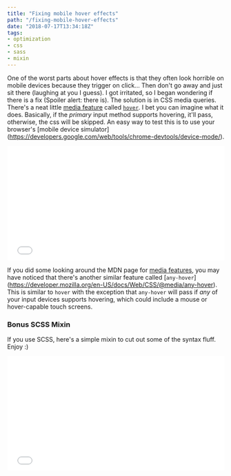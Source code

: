 ```yaml
---
title: "Fixing mobile hover effects"
path: "/fixing-mobile-hover-effects"
date: "2018-07-17T13:34:18Z"
tags:
- optimization
- css
- sass
- mixin
---
```

One of the worst parts about hover effects is that they often look horrible on mobile devices because they trigger on click... Then don't go away and just sit there (laughing at you I guess). I got irritated, so I began wondering if there is a fix (Spoiler alert: there is). The solution is in CSS media queries. There's a neat little [media feature](https://developer.mozilla.org/en-US/docs/Web/CSS/Media_Queries/Using_media_queries#Media_features) called [`hover`](https://developer.mozilla.org/en-US/docs/Web/CSS/@media/hover). I bet you can imagine what it does. Basically, if the _primary_ input method supports hovering, it'll pass, otherwise, the css will be skipped.   An easy way to test this is to use your browser's [mobile device simulator] (https://developers.google.com/web/tools/chrome-devtools/device-mode/). 

<iframe height='265' scrolling='no' title='CSS underline only when supported' src='//codepen.io/FracturedLoop/embed/XBKjNK/?height=265&theme-id=dark&default-tab=css,result&embed-version=2' frameborder='no' allowtransparency='true' allowfullscreen='true' style='width: 100%;'>See the Pen <a href='https://codepen.io/FracturedLoop/pen/XBKjNK/'>CSS underline only when supported</a> by Josiah Nunemaker (<a href='https://codepen.io/FracturedLoop'>@FracturedLoop</a>) on <a href='https://codepen.io'>CodePen</a>.
</iframe>

If you did some looking around the MDN page for [media features](https://developer.mozilla.org/en-US/docs/Web/CSS/Media_Queries/Using_media_queries#Media_features), you may have noticed that there's another similar feature called [`any-hover`] (https://developer.mozilla.org/en-US/docs/Web/CSS/@media/any-hover). This is similar to `hover` with the exception that `any-hover` will pass if _any_ of your input devices supports hovering, which could include a mouse or hover-capable touch screens.

### Bonus SCSS Mixin
If you use SCSS, here's a simple mixin to cut out some of the syntax fluff. Enjoy :)

<iframe height='265' scrolling='no' title='SCSS underline only when supported mixin' src='//codepen.io/FracturedLoop/embed/MBebXQ/?height=265&theme-id=dark&default-tab=css,result&embed-version=2' frameborder='no' allowtransparency='true' allowfullscreen='true' style='width: 100%;'>See the Pen <a href='https://codepen.io/FracturedLoop/pen/MBebXQ/'>SCSS underline only when supported mixin</a> by Josiah Nunemaker (<a href='https://codepen.io/FracturedLoop'>@FracturedLoop</a>) on <a href='https://codepen.io'>CodePen</a>.
</iframe>